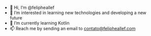 - 👋 Hi, I’m @felipheallef
- 👀 I’m interested in learning new technologies and developing a new future
- 🌱 I’m currently learning Kotlin
- 📫 Reach me by sending an email to contato@felipheallef.com
